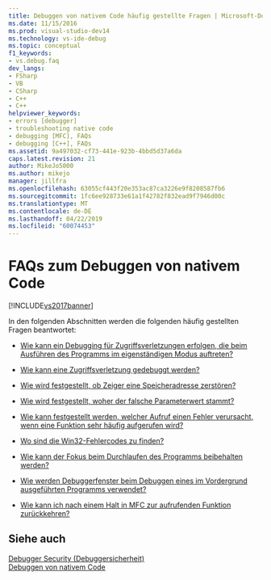 ```yaml
---
title: Debuggen von nativem Code häufig gestellte Fragen | Microsoft-Dokumentation
ms.date: 11/15/2016
ms.prod: visual-studio-dev14
ms.technology: vs-ide-debug
ms.topic: conceptual
f1_keywords:
- vs.debug.faq
dev_langs:
- FSharp
- VB
- CSharp
- C++
- C++
helpviewer_keywords:
- errors [debugger]
- troubleshooting native code
- debugging [MFC], FAQs
- debugging [C++], FAQs
ms.assetid: 9a497032-cf73-441e-923b-4bbd5d37a6da
caps.latest.revision: 21
author: MikeJo5000
ms.author: mikejo
manager: jillfra
ms.openlocfilehash: 63055cf443f20e353ac87ca3226e9f8208587fb6
ms.sourcegitcommit: 1fc6ee928733e61a1f42782f832ead9f7946d00c
ms.translationtype: MT
ms.contentlocale: de-DE
ms.lasthandoff: 04/22/2019
ms.locfileid: "60074453"
---
```

# <a name="debugging-native-code-faqs"></a>FAQs zum Debuggen von nativem Code
[!INCLUDE[vs2017banner](../includes/vs2017banner.md)]

In den folgenden Abschnitten werden die folgenden häufig gestellten Fragen beantwortet:  
  
- [Wie kann ein Debugging für Zugriffsverletzungen erfolgen, die beim Ausführen des Programms im eigenständigen Modus auftreten?](../debugger/how-can-i-debug-access-violations-when-running-my-program-outside-the-debugger-q.md)  
  
- [Wie kann eine Zugriffsverletzung gedebuggt werden?](../debugger/how-can-i-debug-an-access-violation-q.md)  
  
- [Wie wird festgestellt, ob Zeiger eine Speicheradresse zerstören?](../debugger/how-can-i-find-out-if-my-pointers-corrupt-a-memory-address-q.md)  
  
- [Wie wird festgestellt, woher der falsche Parameterwert stammt?](../debugger/how-can-i-find-out-who-is-passing-a-wrong-parameter-value-q.md)  
  
- [Wie kann festgestellt werden, welcher Aufruf einen Fehler verursacht, wenn eine Funktion sehr häufig aufgerufen wird?](../debugger/when-calling-a-function-hundreds-of-times-how-do-i-know-which-call-failed-q.md)  
  
- [Wo sind die Win32-Fehlercodes zu finden?](../debugger/where-can-i-look-up-win32-error-codes-q.md)  
  
- [Wie kann der Fokus beim Durchlaufen des Programms beibehalten werden?](../debugger/how-can-i-keep-focus-when-stepping-through-my-program-q.md)  
  
- [Wie werden Debuggerfenster beim Debuggen eines im Vordergrund ausgeführten Programms verwendet?](../debugger/how-can-i-use-debugger-windows-while-debugging-a-foreground-program-q.md)  
  
- [Wie kann ich nach einem Halt in MFC zur aufrufenden Funktion zurückkehren?](../debugger/how-to-get-back-to-the-function-that-called-mfc-if-halted.md)  
  
## <a name="see-also"></a>Siehe auch  
 [Debugger Security (Debuggersicherheit)](../debugger/debugger-security.md)   
 [Debuggen von nativem Code](../debugger/debugging-native-code.md)
